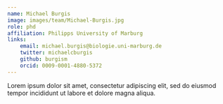 ```yaml
---
name: Michael Burgis
image: images/team/Michael-Burgis.jpg
role: phd
affiliation: Philipps University of Marburg
links:
    email: michael.burgis@biologie.uni-marburg.de
    twitter: michaelcburgis
    github: burgism
    orcid: 0009-0001-4880-5372
---
```


Lorem ipsum dolor sit amet, consectetur adipiscing elit, sed do eiusmod tempor incididunt ut labore et dolore magna aliqua.
